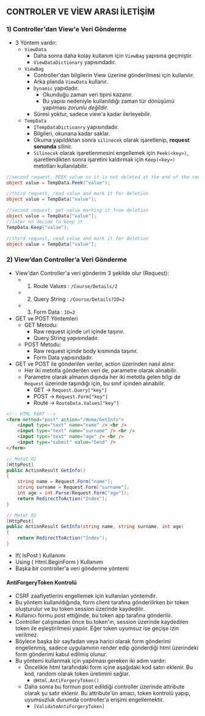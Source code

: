 ## CONTROLER VE VİEW ARASI İLETİŞİM

### 1) Controller'dan View'e Veri Gönderme
- 3 Yöntem vardır:
    - `ViewData`
        - Daha sonra daha kolay kullanım için `ViewBag` yapısına geçmiştir.
        - `ViewDataDictionary` yapısındadır.
    - `ViewBag`
        - Controller'dan bilgilerin View üzerine gönderilmesi için kullanılır.
        - Arka planda `ViewData` kullanır.
        - `Dynamic` yapıdadır.
            - Okunduğu zaman veri tipini kazanır.
            - Bu yapısı nedeniyle kullanıldığı zaman tür dönüşümü yapılması *zorunlu değildir.*
        - Süresi yoktur, sadece view'a kadar ilerleyebilir.
    - `TempData`
        - `ITempDataDictioanry` yapısındadır.
        - Bilgileri, okunana kadar saklar.
        - Okuma yapıldıktan sonra `silinecek` olarak işaretlenip, **request sonunda** silinir.
        - `Silinecek` olarak işaretlenmesini engellemek için `Peek(<key>)`, işaretlendikten sonra işaretini kaldırmak için `Keep(<key>)` metotları kullanılabilir.

```cs
//second request, PEEK value so it is not deleted at the end of the request
object value = TempData.Peek("value");

//third request, read value and mark it for deletion
object value = TempData["value"];
```

```cs
//second request, get value marking it from deletion
object value = TempData["value"];
//later on decide to keep it
TempData.Keep("value");

//third request, read value and mark it for deletion
object value = TempData["value"];
```

### 2) View’dan Controller’a Veri Gönderme
- View'dan Controller'a veri gönderim 3 şekilde olur (Request):
    - 1. Route Values : `/Course/Details/2`
    - 2. Query String : `/Course/Details?ID=2`
    - 3. Form Data : `ID=2`
- GET ve POST Yöntemleri
    - GET Metodu:
        - Raw request içinde url içinde taşınır.
        - Query String yapısındadır.
    - POST Metodu:
        - Raw request içinde body kısmında taşınır.
        - Form Data yapısındadır.
- GET ve POST ile gönderilen veriler, action üzerinden nasıl alınır.
    - Her iki metotla gönderilen veri de, parametre olarak alınabilir.
    - Parametre olarak almanın dışında her iki metotla gelen bilgi de `Request` üzerinde taşındığı için, bu sınıf içinden alınabilir.
        - GET -> `Request.Query["key"]`
        - POST -> `Request.Form["key"]`
        - Route -> `RouteData.Values["key"]`

```html
<!-- HTML PART -->
<form method="post" action="/Home/GetInfo">
    <input type="text" name="name" /> <br />
    <input type="text" name="surname" /> <br />
    <input type="text" name="age" /> <br />
    <input type="submit" value="Send" />
</form>
``` 

```cs
// Metot 01
[HttpPost]
public ActionResult GetInfo()
{
    string name = Request.Form["name"];
    string surname = Request.Form["surname"];
    int age = int.Parse(Request.Form["age"]);
    return RedirectToAction("Index");
}
```

```cs
// Metot 02
[HttpPost]
public ActionResult GetInfo(string name, string surname, int age)
{
    return RedirectToAction("Index");
}
```

- If( IsPost ) Kullanımı
- Using ( Html.BeginForm ) Kullanımı
- Başka bir controller'a veri gönderme yöntemi

#### AntiForgeryToken Kontrolü
- CSRF zaafiyetlerini engellemek için kullanılan yöntemdir.
- Bu yöntem kullanıldığında, form client tarafına gönderilirken bir token oluşturulur ve bu token session üzerinde kaydedilir.
- Kullanıcı formu post ettiğinde, bu token app tarafına gönderilir.
- Controller çalışmadan önce bu token'ın, session üzerinde kaydedilen token ile eşleştirilmesi yapılır. Eğer token uyumsuz ise geçişe izin verilmez.
- Böylece başka bir sayfadan veya harici olarak form gönderimi engellenmiş, sadece uygulamının render edip gönderdiği html üzerindeki form gönderimi kabul edilmiş olunur.
- Bu yöntemi kullanmak için yapılması gereken iki adım vardır:
    - Öncelikle html tarafındaki form içine aşağıdaki kod satırı eklenir. Bu kod, random olarak token üretimini sağlar.
        - `@Html.AntiForgeryToken()`
    - Daha sonra bu formun post edildiği controller üzerinde attribute olarak şu satır eklenir. Bu attribute'ün amacı, token kontrolü yapıp, uyumsuzluk durumda controller'a erişimi engellemektir.
        - `[ValidateAntiForgeryToken]`